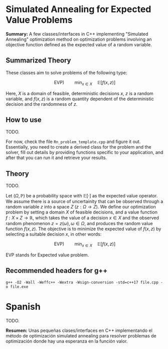 # Simulated Annealing for Expected Value Problems

**Summary:**
A few classes/interfaces in C++ implementing "Simulated Annealing" optimization method on optimization problems involving an objective function defined as the expected value of a random variable.

## Summarized Theory

These classes aim to solve problems of the following type:

$$\text{EVP})\quad\quad \min_{x \in X} \quad \mathbb E[f(x,z)] $$

Here, $X$ is a domain of feasible, deterministic decisions $x$, $z$ is a random variable, and $f(x,z)$ is a random quantity dependent of the deterministic decision and the randomness of $z$. 

## How to use

TODO.

For now, check the file `Rn_problem_template.cpp` and figure it out.
Essentially, you need to create a derived class for the problem and the solver, fill out details by providing functions specific to your application, and after that you can run it and retrieve your results.

## Theory

TODO.

Let $(\Omega,\mathbb P)$ be a probability space with $\mathbb E[\cdot]$ as the expected value operator. We assume there is a source of uncertainity that can be observed through a random variable $z$ into a space $Z$ ($z:\Omega \rightarrow Z$). We define our optimization problem by setting a domain $X$ of feasible decisions, and a value function $f:X\times Z \longrightarrow \mathbb R$, which takes the value of a decision $x\in X$ and the observed random phenomenon $z=z(\omega), \omega \in \Omega$, and produces the random value function $f(x,z)$. The objective is to minimize the expected value of $f(x,z)$ by selecting a suitable decision $x$, in other words:

$$\text{EVP})\quad\quad \min_{x \in X} \quad \mathbb E[f(x,z)] $$

EVP stands for Expected value problem.

## Recommended headers for g++
```g++ -O2 -Wall -Weffc++ -Wextra -Wsign-conversion -std=c++17 file.cpp -o file.exe```

# Spanish

TODO.

**Resumen:**
Unas pequeñas clases/interfaces en C++ implementando el método de optimización simulated annealing para resolver problemas de optimización donde hay una esperanza en la función valor.
